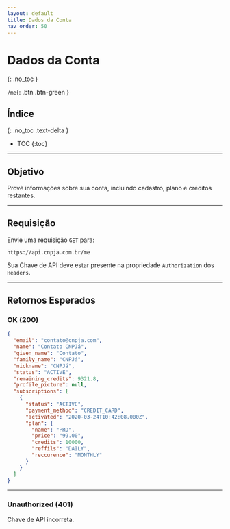 ```yaml
---
layout: default
title: Dados da Conta
nav_order: 50
---
```


# Dados da Conta
{: .no_toc }

`/me`{: .btn .btn-green }

## Índice
{: .no_toc .text-delta }

- TOC
{:toc}

---

## Objetivo

Provê informações sobre sua conta, incluindo cadastro, plano e créditos restantes.

---

## Requisição

Envie uma requisição `GET` para:

```
https://api.cnpja.com.br/me
```

Sua Chave de API deve estar presente na propriedade `Authorization` dos `Headers`.

---

## Retornos Esperados

### OK (200)

```json
{
  "email": "contato@cnpja.com",
  "name": "Contato CNPJá",
  "given_name": "Contato",
  "family_name": "CNPJá",
  "nickname": "CNPJá",
  "status": "ACTIVE",
  "remaining_credits": 9321.8,
  "profile_picture": null,
  "subscriptions": [
    {
      "status": "ACTIVE",
      "payment_method": "CREDIT_CARD",
      "activated": "2020-03-24T10:42:08.000Z",
      "plan": {
        "name": "PRO",
        "price": "99.00",
        "credits": 10000,
        "reffils": "DAILY",
        "reccurence": "MONTHLY"
      }
    }
  ]
}
```

---

### Unauthorized (401)

Chave de API incorreta.
